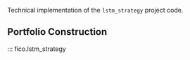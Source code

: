 Technical implementation of the `lstm_strategy` project code.

## Portfolio Construction

::: fico.lstm_strategy
